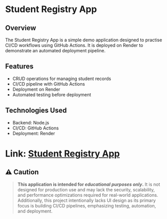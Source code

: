 # Student Registry App

## Overview
The Student Registry App is a simple demo application designed to practise CI/CD workflows using GitHub Actions. It is deployed on Render to demonstrate an automated deployment pipeline.

## Features
- CRUD operations for managing student records
- CI/CD pipeline with GitHub Actions
- Deployment on Render
- Automated testing before deployment

## Technologies Used
- Backend: Node.js
- CI/CD: GitHub Actions
- Deployment: Render

# Link: [Student Registry App](https://student-registry-app-i94g.onrender.com)

## ⚠️ **Caution**
> **This application is intended for _educational purposes only_.**
> It is not designed for production use and may lack the security, scalability, and performance optimizations required for real-world applications.
> Additionally, this project intentionally lacks UI design as its primary focus is building CI/CD pipelines, emphasizing testing, automation, and deployment.

